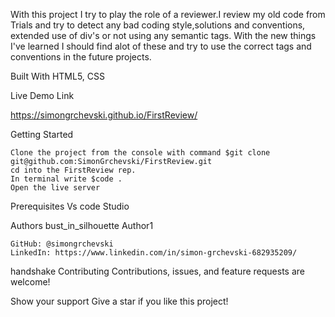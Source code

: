 

With this project I try to play the role of a reviewer.I review my old code from Trials and try to detect
any bad coding style,solutions and conventions, extended use of div's or not using any semantic tags.
With the new things I've learned I should find alot of these and try to use the correct tags and
conventions in the future projects.


Built With HTML5, CSS

Live Demo Link

https://simongrchevski.github.io/FirstReview/

Getting Started

    Clone the project from the console with command $git clone git@github.com:SimonGrchevski/FirstReview.git
    cd into the FirstReview rep.
    In terminal write $code .
    Open the live server

Prerequisites
    Vs code Studio
    
Authors bust_in_silhouette Author1

    GitHub: @simongrchevski 
    LinkedIn: https://www.linkedin.com/in/simon-grchevski-682935209/

handshake Contributing Contributions, issues, and feature requests are welcome!

Show your support Give a star if you like this project!
